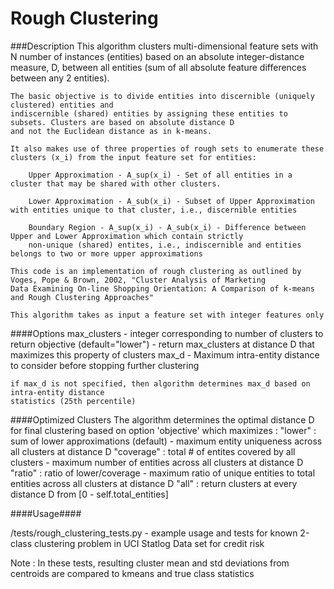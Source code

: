 # Rough Clustering

###Description
    This algorithm clusters multi-dimensional feature sets with N number of instances (entities) based on an
    absolute integer-distance measure, D, between all entities (sum of all absolute feature differences between any 2 entities).

    The basic objective is to divide entities into discernible (uniquely clustered) entities and
    indiscernible (shared) entities by assigning these entities to subsets. Clusters are based on absolute distance D
    and not the Euclidean distance as in k-means.

    It also makes use of three properties of rough sets to enumerate these clusters (x_i) from the input feature set for entities:

        Upper Approximation - A_sup(x_i) - Set of all entities in a cluster that may be shared with other clusters.

        Lower Approximation - A_sub(x_i) - Subset of Upper Approximation with entities unique to that cluster, i.e., discernible entities

        Boundary Region - A_sup(x_i) - A_sub(x_i) - Difference between Upper and Lower Approximation which contain strictly
        non-unique (shared) entites, i.e., indiscernible and entities belongs to two or more upper approximations

    This code is an implementation of rough clustering as outlined by Voges, Pope & Brown, 2002, "Cluster Analysis of Marketing
    Data Examining On-line Shopping Orientation: A Comparison of k-means and Rough Clustering Approaches"

    This algorithm takes as input a feature set with integer features only

####Options
    max_clusters - integer corresponding to number of clusters to return
    objective (default="lower") - return max_clusters at distance D that maximizes this property of clusters
    max_d - Maximum intra-entity distance to consider before stopping further clustering

    if max_d is not specified, then algorithm determines max_d based on intra-entity distance
    statistics (25th percentile)

####Optimized Clusters
    The algorithm determines the optimal distance D for final clustering based on option 'objective' which maximizes :
    "lower" : sum of lower approximations (default) - maximum entity uniqueness across all clusters at distance D
    "coverage" : total # of entites covered by all clusters - maximum number of entities across all clusters at distance D
    "ratio" : ratio of lower/coverage - maximum ratio of unique entities to total entities across all clusters at distance D
    "all" : return clusters at every distance D from [0 - self.total_entities]

####Usage####

   /tests/rough_clustering_tests.py - example usage and tests for known 2-class clustering problem in UCI Statlog Data
   set for credit risk

   Note : In these tests, resulting cluster mean and std deviations from centroids are compared to kmeans and true class
           statistics
